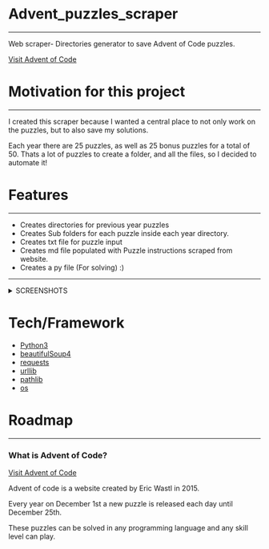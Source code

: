 # Advent_puzzles_scraper
---

Web scraper- Directories generator to save  Advent of Code puzzles.

[Visit Advent of Code](https://adventofcode.com)

# Motivation for this project
---

I created this scraper because I wanted a central place to not only work on the puzzles, but to also save my solutions.

Each year there are 25 puzzles, as well as 25 bonus puzzles for a total of 50. Thats a lot of puzzles to create a folder, and all the files, so I decided to automate it!

# Features
---

- Creates directories for previous year puzzles
- Creates Sub folders for each puzzle inside each year directory.
- Creates txt file for puzzle input
- Creates md file populated with Puzzle instructions scraped from website.
- Creates a py file (For solving) :)
---
<details>
<summary> SCREENSHOTS </summary>

<br>

![Directories by year](images/year_directories.png)
---

![Alt text](images/puzzle_sub_directories.png)
---

![Alt text](images/puzzle_file.png)
---

![Alt text](images/puzzle_readme.png)
---

</details>

# Tech/Framework

- [Python3](https://www.python.org/downloads/)
- [beautifulSoup4](https://pypi.org/project/beautifulsoup4/)
- [requests](https://pypi.org/project/requests/)
- [urllib](https://docs.python.org/3/library/urllib.html)
- [pathlib](https://docs.python.org/3/library/pathlib.html)
- [os](https://docs.python.org/3/library/os.html)

# Roadmap
---
### What is Advent of Code?

[Visit Advent of Code](https://adventofcode.com)

Advent of code is a website created by Eric Wastl in 2015.

Every year on December 1st a new puzzle is released each day until December 25th.

These puzzles can be solved in any programming language and any skill level can play.
